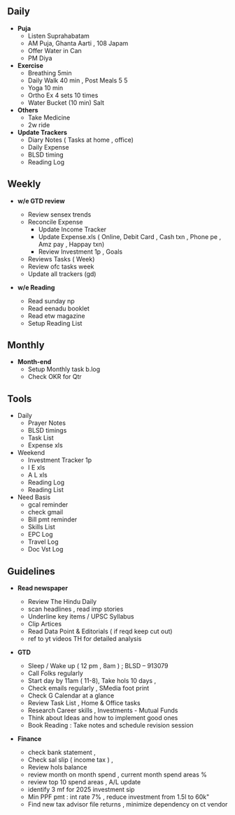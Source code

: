 ## Daily
- **Puja**
  - Listen Suprahabatam
  - AM Puja,  Ghanta Aarti , 108 Japam
  - Offer Water in Can
  - PM Diya
- **Exercise**
  - Breathing 5min
  - Daily Walk 40 min , Post Meals  5 5 
  - Yoga 10 min
  - Ortho Ex 4 sets 10 times
  - Water Bucket (10 min) Salt
- **Others**
  - Take Medicine
  - 2w ride
- **Update Trackers**
  - Diary Notes ( Tasks at home , office)
  - Daily Expense
  - BLSD timing 
  - Reading Log

## Weekly
- **w/e GTD review**
  - Review sensex trends
  - Reconcile Expense
    - Update Income Tracker
    - Update Expense.xls ( Online, Debit Card , Cash txn , Phone pe , Amz pay , Happay txn)
    - Review Investment 1p , Goals
  - Reviews Tasks ( Week) 
  - Review ofc tasks week
  - Update all trackers (gd)

- **w/e Reading**
  - Read sunday np 
  - Read eenadu booklet 
  - Read etw magazine
  - Setup Reading List

## Monthly 
- **Month-end**
  - Setup Monthly task b.log
  - Check OKR for Qtr 

## Tools
- Daily
  - Prayer Notes
  - BLSD timings
  - Task List
  - Expense xls
- Weekend
  - Investment Tracker 1p
  - I E xls
  - A L xls
  - Reading Log
  - Reading List
- Need Basis
  - gcal reminder
  - check gmail
  - Bill pmt reminder
  - Skills List
  - EPC Log
  - Travel Log
  - Doc Vst Log
  
## Guidelines

- **Read newspaper**
  - Review The Hindu Daily 
  - scan headlines , read imp stories 
  - Underline key items / UPSC Syllabus
  - Clip Artices
  - Read Data Point & Editorials ( if reqd keep cut out)
  - ref to yt videos TH for detailed analysis 

- **GTD**
  - Sleep / Wake up ( 12 pm , 8am ) ; BLSD – 913079  
  - Call Folks regularly 
  - Start day by 11am ( 11-8), Take hols 10 days , 
  - Check emails regularly , SMedia foot print
  - Check G Calendar at a glance  
  - Review Task List , Home & Office tasks
  - Research Career skills ,  Investments - Mutual Funds 
  - Think about Ideas and how to implement good ones
  - Book Reading : Take notes  and schedule revision session

- **Finance**
  - check bank statement ,
  - Check sal slip ( income tax ) ,
  - Review hols balance
  - review month on month spend , current month spend areas % 
  - review top 10 spend areas , A/L update 
  - identify 3 mf for 2025 investment sip 
  - Min PPF pmt  : int rate 7% , reduce investment from 1.5l to 60k"
  - Find new tax advisor file returns , minimize dependency on ct vendor
